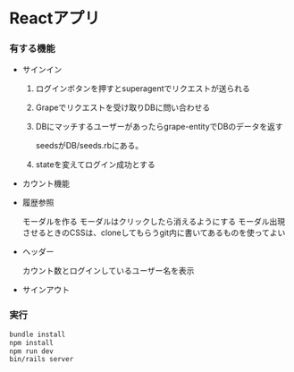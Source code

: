 # Reactアプリ

### 有する機能

- サインイン
  1. ログインボタンを押すとsuperagentでリクエストが送られる

  2. Grapeでリクエストを受け取りDBに問い合わせる

  3. DBにマッチするユーザーがあったらgrape-entityでDBのデータを返す

     seedsがDB/seeds.rbにある。

  4. stateを変えてログイン成功とする

- カウント機能

- 履歴参照

  モーダルを作る
  モーダルはクリックしたら消えるようにする
  モーダル出現させるときのCSSは、cloneしてもらうgit内に書いてあるものを使ってよい

- ヘッダー

  カウント数とログインしているユーザー名を表示

- サインアウト



### 実行

```bash
bundle install
npm install
npm run dev
bin/rails server
```

